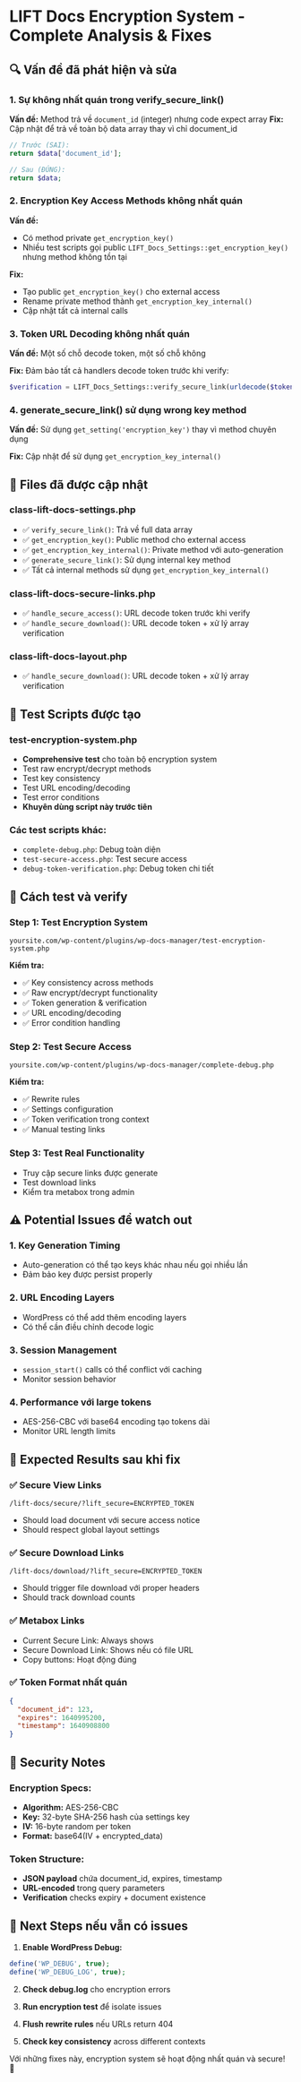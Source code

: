 # LIFT Docs Encryption System - Complete Analysis & Fixes

## 🔍 Vấn đề đã phát hiện và sửa

### 1. **Sự không nhất quán trong verify_secure_link()**
**Vấn đề:** Method trả về `document_id` (integer) nhưng code expect array
**Fix:** Cập nhật để trả về toàn bộ data array thay vì chỉ document_id

```php
// Trước (SAI):
return $data['document_id'];

// Sau (ĐÚNG):
return $data;
```

### 2. **Encryption Key Access Methods không nhất quán**
**Vấn đề:** 
- Có method private `get_encryption_key()` 
- Nhiều test scripts gọi public `LIFT_Docs_Settings::get_encryption_key()` nhưng method không tồn tại

**Fix:**
- Tạo public `get_encryption_key()` cho external access
- Rename private method thành `get_encryption_key_internal()` 
- Cập nhật tất cả internal calls

### 3. **Token URL Decoding không nhất quán**
**Vấn đề:** Một số chỗ decode token, một số chỗ không

**Fix:** Đảm bảo tất cả handlers decode token trước khi verify:
```php
$verification = LIFT_Docs_Settings::verify_secure_link(urldecode($token));
```

### 4. **generate_secure_link() sử dụng wrong key method**
**Vấn đề:** Sử dụng `get_setting('encryption_key')` thay vì method chuyên dụng

**Fix:** Cập nhật để sử dụng `get_encryption_key_internal()`

## 📁 Files đã được cập nhật

### class-lift-docs-settings.php
- ✅ `verify_secure_link()`: Trả về full data array
- ✅ `get_encryption_key()`: Public method cho external access  
- ✅ `get_encryption_key_internal()`: Private method với auto-generation
- ✅ `generate_secure_link()`: Sử dụng internal key method
- ✅ Tất cả internal methods sử dụng `get_encryption_key_internal()`

### class-lift-docs-secure-links.php
- ✅ `handle_secure_access()`: URL decode token trước khi verify
- ✅ `handle_secure_download()`: URL decode token + xử lý array verification

### class-lift-docs-layout.php  
- ✅ `handle_secure_download()`: URL decode token + xử lý array verification

## 🧪 Test Scripts được tạo

### test-encryption-system.php
- **Comprehensive test** cho toàn bộ encryption system
- Test raw encrypt/decrypt methods
- Test key consistency 
- Test URL encoding/decoding
- Test error conditions
- **Khuyên dùng script này trước tiên**

### Các test scripts khác:
- `complete-debug.php`: Debug toàn diện
- `test-secure-access.php`: Test secure access
- `debug-token-verification.php`: Debug token chi tiết

## 🔧 Cách test và verify

### Step 1: Test Encryption System
```
yoursite.com/wp-content/plugins/wp-docs-manager/test-encryption-system.php
```
**Kiểm tra:**
- ✅ Key consistency across methods
- ✅ Raw encrypt/decrypt functionality  
- ✅ Token generation & verification
- ✅ URL encoding/decoding
- ✅ Error condition handling

### Step 2: Test Secure Access
```
yoursite.com/wp-content/plugins/wp-docs-manager/complete-debug.php
```
**Kiểm tra:**
- ✅ Rewrite rules
- ✅ Settings configuration
- ✅ Token verification trong context
- ✅ Manual testing links

### Step 3: Test Real Functionality
- Truy cập secure links được generate
- Test download links
- Kiểm tra metabox trong admin

## ⚠️ Potential Issues để watch out

### 1. **Key Generation Timing**
- Auto-generation có thể tạo keys khác nhau nếu gọi nhiều lần
- Đảm bảo key được persist properly

### 2. **URL Encoding Layers**
- WordPress có thể add thêm encoding layers
- Có thể cần điều chỉnh decode logic

### 3. **Session Management**
- `session_start()` calls có thể conflict với caching
- Monitor session behavior

### 4. **Performance với large tokens**
- AES-256-CBC với base64 encoding tạo tokens dài
- Monitor URL length limits

## 🎯 Expected Results sau khi fix

### ✅ Secure View Links
```
/lift-docs/secure/?lift_secure=ENCRYPTED_TOKEN
```
- Should load document với secure access notice
- Should respect global layout settings

### ✅ Secure Download Links  
```
/lift-docs/download/?lift_secure=ENCRYPTED_TOKEN
```
- Should trigger file download với proper headers
- Should track download counts

### ✅ Metabox Links
- Current Secure Link: Always shows
- Secure Download Link: Shows nếu có file URL
- Copy buttons: Hoạt động đúng

### ✅ Token Format nhất quán
```json
{
  "document_id": 123,
  "expires": 1640995200,
  "timestamp": 1640908800
}
```

## 🔐 Security Notes

### Encryption Specs:
- **Algorithm:** AES-256-CBC
- **Key:** 32-byte SHA-256 hash của settings key
- **IV:** 16-byte random per token
- **Format:** base64(IV + encrypted_data)

### Token Structure:
- **JSON payload** chứa document_id, expires, timestamp
- **URL-encoded** trong query parameters
- **Verification** checks expiry + document existence

## 📝 Next Steps nếu vẫn có issues

1. **Enable WordPress Debug:**
```php
define('WP_DEBUG', true);
define('WP_DEBUG_LOG', true);
```

2. **Check debug.log** cho encryption errors

3. **Run encryption test** để isolate issues

4. **Flush rewrite rules** nếu URLs return 404

5. **Check key consistency** across different contexts

Với những fixes này, encryption system sẽ hoạt động nhất quán và secure! 🚀
